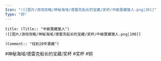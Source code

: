 ```yaml
---
Icon: "![[图片/游戏攻略/神秘海域/德雷克船长的宝藏/奖杯/中級寶藏獵人.png|30]]"
Type: "铜"
---
```

```ad-common-bronze-trophy
title: (Title:: "中級寶藏獵人")
![[图片/游戏攻略/神秘海域/德雷克船长的宝藏/奖杯/中級寶藏獵人.png|100]]

(Comment:: "找到20件寶藏")
```

#神秘海域/德雷克船长的宝藏/奖杯 #奖杯 #铜
